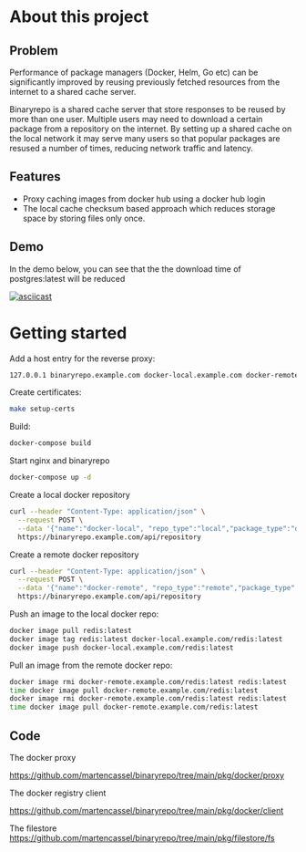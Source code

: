 # About this project

## Problem

Performance of package managers (Docker, Helm, Go etc) can be significantly improved by reusing previously fetched resources from the internet to a shared cache server.

Binaryrepo is a shared cache server that store responses to be reused by more than one user.
Multiple users may need to download a certain package from a repository on the internet.
By setting up a shared cache on the local network it may serve many users so that popular packages are
resused a number of times, reducing network traffic and latency.
## Features

* Proxy caching images from docker hub using a docker hub login
* The local cache checksum based approach which reduces storage space by storing files only once.

## Demo

In the demo below, you can see that the the download time of postgres:latest will be reduced

[![asciicast](https://asciinema.org/a/1bHV8eIiAFO4t2G5Azx8HrqLs.svg)](https://asciinema.org/a/1bHV8eIiAFO4t2G5Azx8HrqLs)


# Getting started

Add a host entry for the reverse proxy:
```bash
127.0.0.1 binaryrepo.example.com docker-local.example.com docker-remote.example.com
```

Create certificates:
```bash
make setup-certs
```

Build:
```bash
docker-compose build
```

Start nginx and binaryrepo
```bash
docker-compose up -d
```

Create a local docker repository
```bash
curl --header "Content-Type: application/json" \
  --request POST \
  --data '{"name":"docker-local", "repo_type":"local","package_type":"docker"'\
  https://binaryrepo.example.com/api/repository
```

Create a remote docker repository
```bash
curl --header "Content-Type: application/json" \
  --request POST \
  --data '{"name":"docker-remote", "repo_type":"remote","package_type":"remote","remote_url":"https://registry-1.docker.io"}' \
  https://binaryrepo.example.com/api/repository
```

Push an image to the local docker repo:
```bash
docker image pull redis:latest
docker image tag redis:latest docker-local.example.com/redis:latest
docker image push docker-local.example.com/redis:latest
```

Pull an image from the remote docker repo:
```bash
docker image rmi docker-remote.example.com/redis:latest redis:latest
time docker image pull docker-remote.example.com/redis:latest
docker image rmi docker-remote.example.com/redis:latest redis:latest
time docker image pull docker-remote.example.com/redis:latest
```

## Code

The docker proxy

https://github.com/martencassel/binaryrepo/tree/main/pkg/docker/proxy

The docker registry client

https://github.com/martencassel/binaryrepo/tree/main/pkg/docker/client

The filestore
https://github.com/martencassel/binaryrepo/tree/main/pkg/filestore/fs
